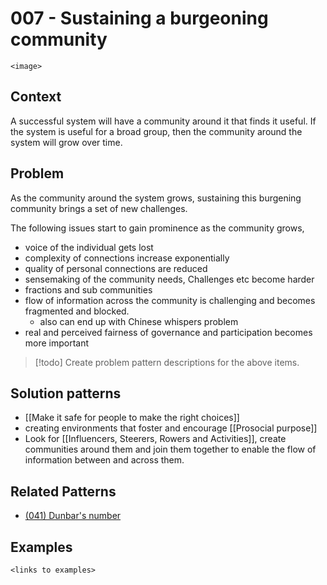 # 007 - Sustaining a burgeoning community 

`<image>`

## Context

A successful system will have a community around it that finds it useful.  If the system is useful for a broad group, then the community around the system will grow over time.

## Problem

As the community around the system grows, sustaining this burgening community brings a set of new challenges.  

The following issues start to gain prominence as the community grows,
- voice of the individual gets lost
-  complexity of connections increase exponentially 
- quality of personal connections are reduced
- sensemaking of the community needs, Challenges etc become harder
- fractions and sub communities
- flow of information across the community is challenging and becomes fragmented and blocked.
	- also can end up with Chinese whispers problem
- real and perceived fairness of governance and participation becomes more important
> [!todo]
Create problem pattern descriptions for the above items.
## Solution patterns
- [[Make it safe for people to make the right choices]]
- creating environments that foster and encourage [[Prosocial purpose]]
- Look for [[Influencers, Steerers, Rowers and Activities]], create communities around them and join them together to enable the flow of information between and across them.





## Related Patterns

* [(041) Dunbar's number](../(041)_Dunbar_number/(041)_Dunbar_number.md)  

## Examples

`<links to examples>`